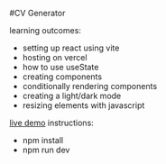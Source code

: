 #CV Generator

learning outcomes:
- setting up react using vite
- hosting on vercel
- how to use useState
- creating components
- conditionally rendering components
- creating a light/dark mode
- resizing elements with javascript


[live demo](https://cv-generator-w2ec.vercel.app/)
instructions: 
- npm install
- npm run dev
